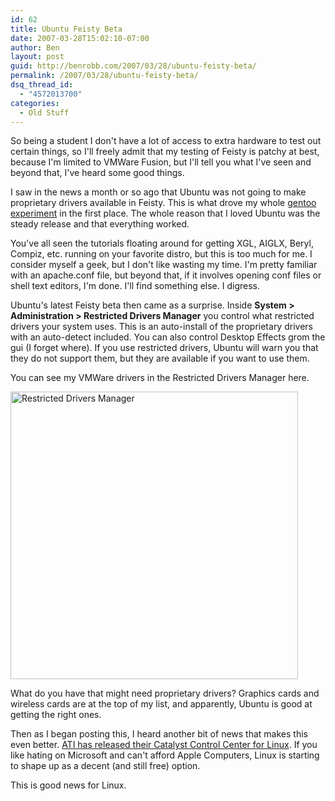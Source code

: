 ```yaml
---
id: 62
title: Ubuntu Feisty Beta
date: 2007-03-28T15:02:10-07:00
author: Ben
layout: post
guid: http://benrobb.com/2007/03/28/ubuntu-feisty-beta/
permalink: /2007/03/28/ubuntu-feisty-beta/
dsq_thread_id:
  - "4572013700"
categories:
  - Old Stuff
---
```

<p>So being a student I don't have a lot of access to extra hardware to test out certain things, so I'll freely admit that my testing of Feisty is patchy at best, because I'm limited to VMWare Fusion, but I'll tell you what I've seen and beyond that, I've heard some good things.</p>
<p>I saw in the news a month or so ago that Ubuntu was not going to make proprietary drivers available in Feisty.  This is what drove my whole <a href="https://benrobb.com/2007/02/19/a-formal-apology-to-the-gods-of-ubuntu/">gentoo experiment</a> in the first place.  The whole reason that I loved Ubuntu was the steady release and that everything worked.</p>
<p>You've all seen the tutorials floating around for getting XGL, AIGLX, Beryl, Compiz, etc. running on your favorite distro, but this is too much for me.  I consider myself a geek, but I don't like wasting my time.  I'm pretty familiar with an apache.conf file, but beyond that, if it involves opening conf files or shell text editors, I'm done.  I'll find something else.  I digress.</p>
<p>Ubuntu's latest Feisty beta then came as a surprise.  Inside <strong>System &gt; Administration &gt; Restricted Drivers Manager</strong> you control what restricted drivers your system uses.  This is an auto-install of the proprietary drivers with an auto-detect included.  You can also control Desktop Effects grom the gui (I forget where).  If you use restricted drivers, Ubuntu will warn you that they do not support them, but they are available if you want to use them.</p>
<p>You can see my VMWare drivers in the Restricted Drivers Manager here.</p>
<p><a href="https://benrobb.com/wp-content/uploads/2007/03/restricted_drivers.png" title="Restricted Drivers Manager"><img src="https://benrobb.com/wp-content/uploads/2007/03/restricted_drivers.png" alt="Restricted Drivers Manager" width=460 border=0 /></a></p>
<p>What do you have that might need proprietary drivers?  Graphics cards and wireless cards are at the top of my list, and apparently, Ubuntu is good at getting the right ones.</p>
<p>Then as I began posting this, I heard another bit of news that makes this even better.  <a href="http://www.phoronix.com/scan.php?page=article&item=671&num=1">ATI has released their Catalyst Control Center for Linux</a>.  If you like hating on Microsoft and can't afford Apple Computers, Linux is starting to shape up as a decent (and still free) option.</p>
<p>This is good news for Linux.</p>
